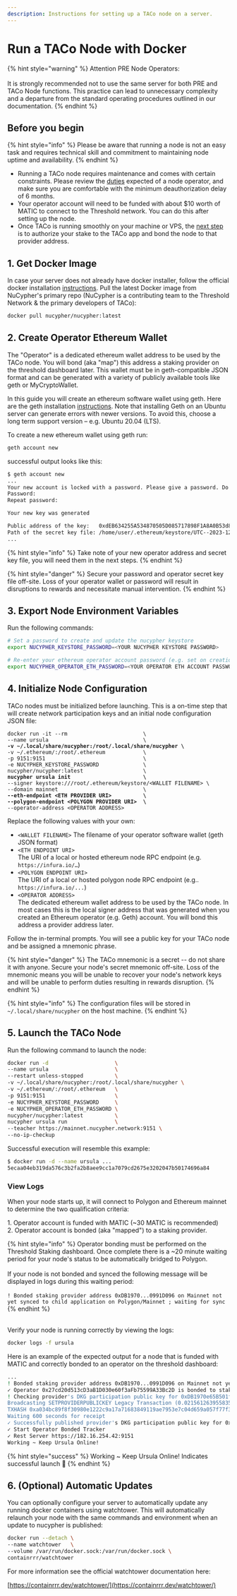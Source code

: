 ```yaml
---
description: Instructions for setting up a TACo node on a server.
---
```


# Run a TACo Node with Docker

{% hint style="warning" %}
Attention PRE Node Operators:\
\
It is strongly recommended not to use the same server for both PRE and TACo Node functions. This practice can lead to unnecessary complexity and a departure from the standard operating procedures outlined in our documentation.
{% endhint %}

## Before you begin&#x20;

{% hint style="info" %}
Please be aware that running a node is not an easy task and requires technical skill and commitment to maintaining node uptime and availability.
{% endhint %}

* Running a TACo node requires maintenance and comes with certain constraints. Please review the [duties](../taco-node-setup/duties-and-compensation.md) expected of a node operator, and make sure you are comfortable with the minimum deauthorization delay of 6 months.&#x20;
* Your operator account will need to be funded with about $10 worth of MATIC to connect to the Threshold network. You can do this after setting up the node.
* Once TACo is running smoothly on your machine or VPS, the [next step](../taco-node-setup/taco-authorization-and-operator-registration.md) is to authorize your stake to the TACo app and bond the node to that provider address.

## 1. Get Docker Image&#x20;

In case your server does not already have docker installer, follow the official docker installation [instructions](https://docs.docker.com/engine/install/ubuntu/).  Pull the latest Docker image from NuCypher's primary repo (NuCypher is a contributing team to the Threshold Network & the primary developers of TACo):&#x20;

```bash
docker pull nucypher/nucypher:latest
```

## 2. Create Operator Ethereum Wallet

The "Operator" is a dedicated ethereum wallet address to be used by the TACo node. You will bond (aka "map") this address a staking provider on the threshold dashboard later.   This wallet must be in geth-compatible JSON format and can be generated with a variety of publicly available tools like geth or MyCryptoWallet.

In this guide you will create an ethereum software wallet using geth.   Here are the geth installation [instructions](https://geth.ethereum.org/docs/getting-started/installing-geth). Note that installing Geth on an Ubuntu server can generate errors with newer versions. To avoid this, choose a long term support version – e.g. Ubuntu 20.04 (LTS).

To create a new ethereum wallet using geth run:

```bash
geth account new
```

successful output looks like this:

```bash
$ geth account new
...
Your new account is locked with a password. Please give a password. Do not forget this password.
Password: 
Repeat password: 

Your new key was generated

Public address of the key:   0xdEB634255A534870505D085717898F1A8A0B53d8
Path of the secret key file: /home/user/.ethereum/keystore/UTC--2023-12-08T18-58-13.845048610Z--deb634255a534870505d085717898f1a8a0b53d8
...
```

{% hint style="info" %}
Take note of your new operator address and secret key file, you will need them in the next steps.
{% endhint %}

{% hint style="danger" %}
Secure your password and operator secret key file off-site. Loss of your operator wallet or password will result in disruptions to rewards and necessitate manual intervention.
{% endhint %}

## 3. Export Node Environment Variables

Run the following commands:&#x20;

```bash
# Set a password to create and update the nucypher keystore
export NUCYPHER_KEYSTORE_PASSWORD=<YOUR NUCYPHER KEYSTORE PASSWORD>
```

```bash
# Re-enter your ethereum operator account password (e.g. set on creation of a new Geth account)
export NUCYPHER_OPERATOR_ETH_PASSWORD=<YOUR OPERATOR ETH ACCOUNT PASSWORD>
```

## 4. Initialize Node Configuration

TACo nodes must be initialized before launching. This is a on-time step that will create network participation keys and an initial node configuration JSON file:&#x20;

<pre class="language-bash"><code class="lang-bash">docker run -it --rm                        \
--name ursula                              \
<strong>-v ~/.local/share/nucypher:/root/.local/share/nucypher \
</strong>-v ~/.ethereum/:/root/.ethereum            \
-p 9151:9151                               \
-e NUCYPHER_KEYSTORE_PASSWORD              \
nucypher/nucypher:latest                   \
<strong>nucypher ursula init                       \
</strong>--signer keystore:///root/.ethereum/keystore/&#x3C;WALLET FILENAME> \
--domain mainnet                           \
<strong>--eth-endpoint &#x3C;ETH PROVIDER URI>          \
</strong><strong>--polygon-endpoint &#x3C;POLYGON PROVIDER URI>  \
</strong>--operator-address &#x3C;OPERATOR ADDRESS>      
</code></pre>

Replace the following values with your own:

* `<WALLET FILENAME>`  The filename of your operator software wallet (geth JSON format)
* `<ETH ENDPOINT URI>` \
  The URI of a local or hosted ethereum node RPC endpoint (e.g. `https://infura.io/…`)
* `<POLYGON ENDPOINT URI>` \
  The URI of a local or hosted polygon node RPC endpoint  (e.g.. `https://infura.io/...`)
* `<OPERATOR ADDRESS>` \
  The dedicated ethereum wallet address to be used by the TACo node. In most cases this is the local signer address that was generated when you created an Ethereum operator (e.g. Geth) account. You will bond this address a provider address later.&#x20;

Follow the in-terminal prompts. You will see a public key for your TACo node and be assigned a mnemonic phrase.

{% hint style="danger" %}
The TACo mnemonic is a secret -- do not share it with anyone.  Secure your node's secret mnemonic off-site.  Loss of the mnemonic means you will be unable to recover your node's network keys and will be unable to perform duties resulting in rewards disruption.
{% endhint %}

{% hint style="info" %}
The configuration files will be stored in `~/.local/share/nucypher` on the host machine.
{% endhint %}

## 5. Launch the TACo Node

Run the following command to launch the node:&#x20;

```bash
docker run -d                     \
--name ursula                     \
--restart unless-stopped          \
-v ~/.local/share/nucypher:/root/.local/share/nucypher \
-v ~/.ethereum/:/root/.ethereum   \
-p 9151:9151                      \
-e NUCYPHER_KEYSTORE_PASSWORD     \
-e NUCYPHER_OPERATOR_ETH_PASSWORD \
nucypher/nucypher:latest          \
nucypher ursula run               \
--teacher https://mainnet.nucypher.network:9151 \
--no-ip-checkup
```

Successful execution will resemble this example:

```bash
$ docker run -d --name ursula ...
5ecaa04eb319da576c3b2fa2b8aee9cc1a7079cd2675e3202047b50174696a84
```

### View Logs

When your node starts up, it will connect to Polygon and Ethereum mainnet to determine the two qualification criteria:&#x20;

1\. Operator account is funded with MATIC (\~30 MATIC is recommended)\
2\. Operator account is bonded (aka "mapped") to a staking provider.

{% hint style="info" %}
Operator bonding must be performed on the Threshold Staking dashboard.  Once complete there is a \~20 minute waiting period for your node's status to be automatically bridged to Polygon.   \
\
If your node is not bonded and synced the following message will be displayed in logs during this waiting period:\
\
`! Bonded staking provider address 0xDB1970...0991D096 on Mainnet not yet synced to child application on Polygon/Mainnet ; waiting for sync`
{% endhint %}

\
Verify your node is running correctly by viewing the logs:

```bash
docker logs -f ursula
```

Here is an example of the expected output for a node that is funded with MATIC and correctly bonded to an operator on the threshold dashboard:

```bash
...
! Bonded staking provider address 0xDB1970...0991D096 on Mainnet not yet synced to child application on Polygon/Mainnet ; waiting for sync
✓ Operator 0x27cd20d513cD3aB1D030e60f3aFb75599A33Bc2D is bonded to staking provider 0xDB1970e65B501f906f0fD220164800a0E824456E
! Checking provider's DKG participation public key for 0xDB1970e65B501f906f0fD220164800a0E824456E on Polygon/Mainnet at Coordinator 0xE74259e3dafe30bAA8700238e324b47aC98FE755
Broadcasting SETPROVIDERPUBLICKEY Legacy Transaction (0.021561263955835524 ETH @ 119.649197331 gwei)
TXHASH 0xa034bc89f8f30980e1222c9a17a71683849119ae7953e7c04d659a057f77f384
Waiting 600 seconds for receipt
✓ Successfully published provider's DKG participation public key for 0xDB1970e65B501f906f0fD220164800a0E824456E on Polygon/Mainnet with txhash 0x40cda7a3120d4555e64802e813f2fd9de2ea5c3616cff24393d332daa92ce2d2)
✓ Start Operator Bonded Tracker
✓ Rest Server https://182.16.254.42:9151
Working ~ Keep Ursula Online!
```

{% hint style="success" %}
Working \~ Keep Ursula Online! Indicates successful launch :tada:
{% endhint %}

## 6. (Optional) Automatic Updates

You can optionally configure your server to automatically update any running docker containers using watchtower.  This will automatically relaunch your node with the same commands and environment when an update to nucypher is published:

```bash
docker run --detach \
--name watchtower   \
--volume /var/run/docker.sock:/var/run/docker.sock \
containrrr/watchtower
```

For more information see the official watchtower documentation here:

&#x20;[https://containrrr.dev/watchtower/](https://containrrr.dev/watchtower/)


